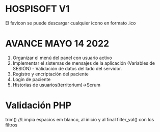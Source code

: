 # HOSPISOFT V1

El favicon se puede descargar cualquier icono en formato .ico

# AVANCE MAYO 14 2022
1. Organizar el menú del panel con usuario activo
2. Implementar el sistemas de mensajes de la aplicación (Variables de SESIÓN) - Validación de datos del lado del servidor.
3. Registro y encriptación del paciente
4. Login de paciente
5. Historias de usuarios(territorium)->Scrum

# Validación PHP

trim() //Limpia espacios em blanco, al inicio y al final
filter_val() con los filtros
